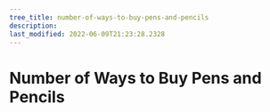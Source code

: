 ```yaml
---
tree_title: number-of-ways-to-buy-pens-and-pencils
description: 
last_modified: 2022-06-09T21:23:28.2328
---
```


# Number of Ways to Buy Pens and Pencils
